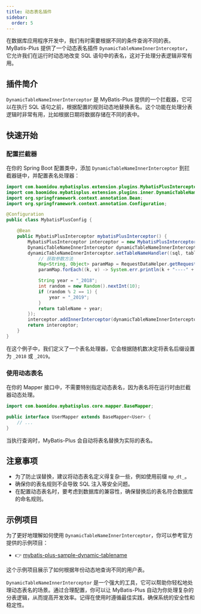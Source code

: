 ```yaml
---
title: 动态表名插件
sidebar:
  order: 5
---
```


在数据库应用程序开发中，我们有时需要根据不同的条件查询不同的表。MyBatis-Plus 提供了一个动态表名插件 `DynamicTableNameInnerInterceptor`，它允许我们在运行时动态地改变 SQL 语句中的表名，这对于处理分表逻辑非常有用。

## 插件简介

`DynamicTableNameInnerInterceptor` 是 MyBatis-Plus 提供的一个拦截器，它可以在执行 SQL 语句之前，根据配置的规则动态地替换表名。这个功能在处理分表逻辑时非常有用，比如根据日期将数据存储在不同的表中。

## 快速开始

### 配置拦截器

在你的 Spring Boot 配置类中，添加 `DynamicTableNameInnerInterceptor` 到拦截器链中，并配置表名处理器：

```java
import com.baomidou.mybatisplus.extension.plugins.MybatisPlusInterceptor;
import com.baomidou.mybatisplus.extension.plugins.inner.DynamicTableNameInnerInterceptor;
import org.springframework.context.annotation.Bean;
import org.springframework.context.annotation.Configuration;

@Configuration
public class MybatisPlusConfig {

    @Bean
    public MybatisPlusInterceptor mybatisPlusInterceptor() {
        MybatisPlusInterceptor interceptor = new MybatisPlusInterceptor();
        DynamicTableNameInnerInterceptor dynamicTableNameInnerInterceptor = new DynamicTableNameInnerInterceptor();
        dynamicTableNameInnerInterceptor.setTableNameHandler((sql, tableName) -> {
            // 获取参数方法
            Map<String, Object> paramMap = RequestDataHelper.getRequestData();
            paramMap.forEach((k, v) -> System.err.println(k + "----" + v));

            String year = "_2018";
            int random = new Random().nextInt(10);
            if (random % 2 == 1) {
                year = "_2019";
            }
            return tableName + year;
        });
        interceptor.addInnerInterceptor(dynamicTableNameInnerInterceptor);
        return interceptor;
    }
}
```

在这个例子中，我们定义了一个表名处理器，它会根据随机数决定将表名后缀设置为 `_2018` 或 `_2019`。

### 使用动态表名

在你的 Mapper 接口中，不需要特别指定动态表名，因为表名将在运行时由拦截器动态处理。

```java
import com.baomidou.mybatisplus.core.mapper.BaseMapper;

public interface UserMapper extends BaseMapper<User> {
    // ...
}
```

当执行查询时，MyBatis-Plus 会自动将表名替换为实际的表名。

## 注意事项

- 为了防止误替换，建议将动态表名定义得复杂一些，例如使用前缀 `mp_dt_`。
- 确保你的表名规则不会导致 SQL 注入等安全问题。
- 在配置动态表名时，要考虑到数据库的兼容性，确保替换后的表名符合数据库的命名规则。

## 示例项目

为了更好地理解如何使用 `DynamicTableNameInnerInterceptor`，你可以参考官方提供的示例项目：

- 👉 [mybatis-plus-sample-dynamic-tablename](https://gitee.com/baomidou/mybatis-plus-samples/tree/master/mybatis-plus-sample-dynamic-tablename)

这个示例项目展示了如何根据年份动态地查询不同的用户表。

`DynamicTableNameInnerInterceptor` 是一个强大的工具，它可以帮助你轻松地处理动态表名的场景。通过合理配置，你可以让 MyBatis-Plus 自动为你处理复杂的分表逻辑，从而提高开发效率。记得在使用时遵循最佳实践，确保系统的安全性和稳定性。
